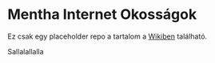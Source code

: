 # Mentha Internet Okosságok

Ez csak egy placeholder repo a tartalom a [Wikiben]( https://github.com/menthainternet/kutyamajom/wiki) található.

Sallalallalla
